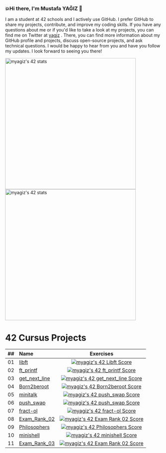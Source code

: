 ### 💥Hi there, I'm Mustafa YAĞIZ 👋

I am a student at 42 schools and I actively use GitHub. I prefer GitHub to share my projects, contribute, and improve my coding skills. If you have any questions about me or if you'd like to take a look at my projects, you can find me on Twitter at <a href="https://twitter.com/yagjz">yagjz</a> . There, you can find more information about my GitHub profile and projects, discuss open-source projects, and ask technical questions. I would be happy to hear from you and have you follow my updates. I look forward to seeing you there!



<a href="https://profile.intra.42.fr/users/myagiz"><img width="420px" src="https://badge42.vercel.app/api/v2/cl7ogw1d800060gl08xulbt98/stats?cursusId=21&coalitionId=359" alt="myagiz's 42 stats" alt="myagiz's 42 stats" /></a> <a href="https://github.com/myagjz/42Ecole-Piscine"><img width="420px" src="https://badge42.vercel.app/api/v2/cl7ogw1d800060gl08xulbt98/stats?cursusId=9&coalitionId=245" alt="myagiz's 42 stats" /></a>

# 42 Cursus Projects

| ## | Name | Exercises |
|:----:|:-----------------------------------|:------------------:|
| 01 | <a href="https://github.com/myagjz/42cursus-libft">libft</a> |<a href="https://github.com/myagjz/42cursus-Libft"><img src="https://badge42.vercel.app/api/v2/cl7ogw1d800060gl08xulbt98/project/2820243" alt="myagiz's 42 Libft Score" /></a>|
| 02 | <a href="https://github.com/myagjz/42cursus-ft_printf">ft_printf</a> |<a href="https://github.com/myagjz/42cursus-ft_printf"><img src="https://badge42.vercel.app/api/v2/cl7ogw1d800060gl08xulbt98/project/2851248" alt="myagiz's 42 ft_printf Score" /></a>|
| 03 | <a href="https://github.com/myagjz/42cursus-get_next_line">get_next_line</a> |<a href="https://github.com/myagjz/42cursus-get_next_line"><img src="https://badge42.vercel.app/api/v2/cl7ogw1d800060gl08xulbt98/project/2896755" alt="myagiz's 42 get_next_line Score" /></a>|
| 04 | <a href="https://github.com/myagjz/42-Born2beroot">Born2beroot</a>|<a href="https://github.com/myagjz/42-Born2beroot"><img src="https://badge42.vercel.app/api/v2/cl7ogw1d800060gl08xulbt98/project/2896773" alt="myagiz's 42 Born2beroot Score" /></a>|
| 05 | <a href="https://github.com/myagjz/42-minitalk">minitalk</a>|<a href="https://github.com/myagjz/42-minitalk"><img src="https://badge42.vercel.app/api/v2/cl7ogw1d800060gl08xulbt98/project/3091674" alt="myagiz's 42 push_swap Score" /></a>|
| 06 | <a href="https://github.com/myagjz/42-push_swap">push_swap</a>|<a href="https://github.com/myagjz/42-push_swap"><img src="https://badge42.vercel.app/api/v2/cl7ogw1d800060gl08xulbt98/project/3091674" alt="myagiz's 42 push_swap Score" /></a>|
| 07 | <a href="https://github.com/myagjz/42-fract-ol">fract-ol</a>|<a href="https://github.com/myagjz/42-fract-ol"><img src="https://badge42.vercel.app/api/v2/cl7ogw1d800060gl08xulbt98/project/3103287" alt="myagiz's 42 fract-ol Score" /></a>|
| 08 |<a href="https://github.com/myagjz/42-Exam_Rank_02">Exam_Rank_02</a>|<a href="https://github.com/myagjz/42-Exam_Rank_02"><img src="https://badge42.vercel.app/api/v2/cl7ogw1d800060gl08xulbt98/project/2933000" alt="myagiz's 42 Exam Rank 02 Score" /></a>|
| 09 |<a href="https://github.com/myagjz/42-Philosophers">Philosophers</a>|<a href="https://github.com/myagjz/42-Philosophers"><img src="https://badge42.vercel.app/api/v2/cl7ogw1d800060gl08xulbt98/project/3108754" alt="myagiz's 42 Philosophers Score" /></a>|
| 10 |<a href="https://github.com/myagjz/42-minishell">minishell</a>|<a href="https://github.com/myagjz/42-Philosophers"><img src="https://badge42.vercel.app/api/v2/cl7ogw1d800060gl08xulbt98/project/3108754" alt="myagiz's 42 minishell Score" /></a>|
| 11 |<a href="https://github.com/myagjz/42-Exam_Rank_03">Exam_Rank_03</a>|<a href="https://github.com/myagjz/42-Exam_Rank_03"><img src="https://badge42.vercel.app/api/v2/cl7ogw1d800060gl08xulbt98/project/2933000" alt="myagiz's 42 Exam Rank 02 Score" /></a>|

<!--
**myagjz/myagjz** is a ✨ _special_ ✨ repository because its `README.md` (this file) appears on your GitHub profile.

Here are some ideas to get you started:

- 🔭 I’m currently working on ...
- 🌱 I’m currently learning ...
- 👯 I’m looking to collaborate on ...
- 🤔 I’m looking for help with ...
- 💬 Ask me about ...
- 📫 How to reach me: ...
- 😄 Pronouns: ...
- ⚡ Fun fact: ...
-->
